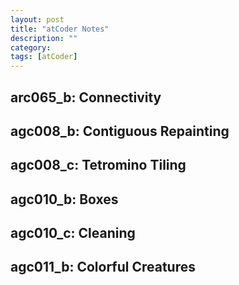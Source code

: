 ```yaml
---
layout: post
title: "atCoder Notes" 
description: ""
category: 
tags: [atCoder]
---
```


arc065_b: Connectivity
----------

agc008_b: Contiguous Repainting
--------

agc008_c: Tetromino Tiling
-------

agc010_b: Boxes
---------

agc010_c: Cleaning
---------

agc011_b: Colorful Creatures
--------

